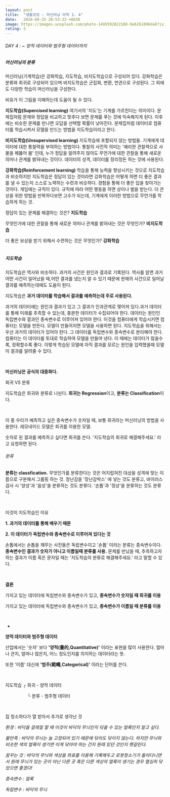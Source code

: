 ```yaml
---
layout: post
title:  "생활코딩 : 머신러닝 야학 1. 4"
date:   2020-08-25 20:53:33 +0830
image: https://images.unsplash.com/photo-1495592822108-9e6261896da8?ixid=MnwxMjA3fDB8MHxzZWFyY2h8M3x8bWFjaGluZSUyMGxlYXJuaW5nfGVufDB8fDB8fA%3D%3D&ixlib=rb-1.2.1&auto=format&fit=crop&w=500&q=60
rating: 5
---
```


###### DAY 4 : ~ 양적 데이터와 범주형 데이터까지


##### 머신러닝의 분류



머신러닝(기계학습)은 강화학습, 지도학습, 비지도학습으로 구성되어 있다. 강화학습은 분류와 회귀로 구성되어 있으며 비지도학습은 군집화, 변환, 연관으로 구성된다. 그 외에도 다양한 학습이 머신러닝을 구성한다.


비유가 이 그림을 이해하는데 도움이 될 수 있다.
<br>


**지도학습(Supercised learning)** 여기서의 '지도'는 기계를 가르친다는 의미이다. 문제집처럼 문제와 정답을 비교하고 맞추다 보면 문제를 푸는 것에 익숙해지게 된다. 이후에는 비슷한 문제를 만나면 오답을 선택할 확률이 낮아진다. 문제집처럼 데이터로 컴퓨터를 학습시켜서 모델을 만드는 방법을 지도학습이라고 한다.


**비지도학습(Unsupervised learning)** 지도학습에 포함되지 않는 방법들. 기계에게 데이터에 대한 통찰력을 부여하는 방법이다. 통찰의 사전적 의미는 '예리한 관찰력으로 사물을 꿰뚫어 봄' 인데, 누가 정답을 알려주지 않아도 무언가에 대한 관찰을 통해 새로운 의미나 관계를 밝혀내는 것이다. 데이터의 성격, 데이터를 정리정돈 하는 것에 사용된다.


**강화학습(Reinforcement learning)** 학습을 통해 능력을 향상시키는 것으로 지도학습과 비슷하지만 지도학습은 정답이 있는 것이라면 강화학습은 어떻게 하면 더 좋은 결과를 낼 수 있는지 스스로 노력하는 수련과 비슷하다. 경험을 통해 더 좋은 답을 찾아가는 것이다. 게임에는 규칙이 있다. 규칙에 따라 어떤 행동을 하면 상이나 벌을 받는다. 더 큰 상을 위한 방법을 반복하다보면 고수가 되는데, 기계에게 이러한 방법으로 무언가를 학습하게 하는 것.
<br>


정답이 있는 문제를 해결하는 것은? **지도학습**

무엇인가에 대한 관찰을 통해 새로운 의미나 관계를 밝혀내는 것은 무엇인가? **비지도학습**

더 좋은 보상을 받기 위해서 수련하는 것은 무엇인가? **강화학습**
<br>
<br>


##### 지도학습



지도학습은 역사와 비슷하다. 과거의 사건은 원인과 결과로 기록된다. 역사를 알면 과거 어떤 사건이 일어났을 때,어떤 결과를 냈는지 알 수 있기 때문에 현재의 사건으로 일어날 결과를 예측하는데에도 도움이 된다.

지도학습은 **과거 데이터를 학습해서 결과를 예측하는데 주로 사용된다.**


과거의 데이터에는 원인과 결과가 있고 그 결과가 인과관계로 맺어져 있다.과거 데이터를 통해 미래를 추측할 수 있는데, 충분한 데이터가 수집되어야 한다. 데이터는 원인인 독립변수와 결과인 종속변수로 이루어져 있어야 한다. 이것을 컴퓨터에게 학습시키면 컴퓨터는 모델을 만든다. 모델이 만들어지면 모델을 사용하면 된다. 지도학습을 위해서는 우선 과거의 데이터가 있어야 한다. 그 데이터를 독립변수와 종속변수로 분리해야 한다. 컴퓨터는 이 데이터를 토대로 학습하여 모델을 만들어 낸다. 이 때에는 데이터가 많을수록, 정확할수록 좋다. 이렇게 학습된 모델에 아직 결과를 모르는 원인을 입력했을때 모델이 결과를 알려줄 수 있다.

<br>

**머신러닝은 공식의 대중화다.**


회귀 VS 분류


지도학습은 회귀와 분류로 나뉜다. **회귀는 Regression**이고, **분류는 Classification**이다.

<br>

이 중 우리가 예측하고 싶은 종속변수가 숫자일 때, 보통 회귀라는 머신러닝의 방법을 사용한다. 레모네이드 모델은 회귀를 이용한 모델.

숫자로 된 결과를 예측하고 싶다면 회귀를 쓴다. '지도학습의 회귀로 해결해주세요.' 라고 요청하면 된다.



###### 분류


**분류는 classfication.** 무엇인가를 분류한다는 것은 어지럽혀진 대상을 성격에 맞는 이름으로 구분해서 그룹핑 하는 것. 장난감을 '장난감박스' 에 넣는 것도 분류고, 바이러스 검사 시 '양성'과 '음성'을 분류하는 것도 분류다. '손톱'과 '정상'을 분류하는 것도 분류다.

<br>

이것이 지도학습인 이유

**1. 과거의 데이터를 통해 배우기 때문**

**2. 이 데이터가 독립변수와 종속변수로 이루어져 있다는 것**


손톱에서는 손톱을 깨무는 사진들은 독립변수이고 '손톱' 이라는 분류는 종속변수이다. **종속변수인 결과가 숫자가 아니고 이름일때 분류를 사용.** 문제를 만났을 때, 추측하고자 하는 결과가 이름 혹은 문자일 때는 '지도학습의 분류로 해결해주세요.' 라고 말할 수 있다.

<br>


**결론**

가지고 있는 데이터에 독립변수와 종속변수가 있고, **종속변수가 숫자일 때 회귀를 이용**

가지고 있는 데이터에 독립변수와 종속변수가 있고, **종속변수가 이름일 때 분류를 이용**

<br>


+


**양적 데이터와 범주형 데이터**
<br>


산업에서는 '숫자' 보다 **'양적(量的,Quantitative)'** 이라는 표현을 많이 사용한다. 얼마나 큰지, 얼마나 많은지, 어느 정도인지를 의미하는 데이터라는 뜻.

또한 '이름' 대신에 **'범주(範疇,Categorical)'** 이라는 단어를 쓴다.

<br>


지도학습  ┌ 회귀 - 양적 데이터

　　　　　└ 분류 - 범주형 데이터


<br>

집 청소하다가 열 받아서 추가로 생각난 것


*환경 : 바닥을 걸레질 할 때 이것이 바닥의 무늬인지 닦을 수 있는 얼룩인지 알고 싶다.*

*불만족 : 바닥의 무늬는 늘 고정되어 있기 때문에 닦아도 닦이지 않는다. 하지만 무늬와 비슷한 색의 얼룩이 생기면 이게 닦아야 하는 건지 원래 있던 것인지 헷갈린다.*

*꿈꾸는 것 : 바닥의 무늬와 색상을 좌표를 이용해 기록해두고 로봇청소기가 돌아다니면서 원래 무늬가 있는 곳이 아닌 다른 곳 혹은 다른 색상의 얼룩이 생기는 경우 열심히 닦았으면 좋겠다!*
<br>


*종속변수 : 얼룩*

*독립변수 : 바닥의 무늬*


